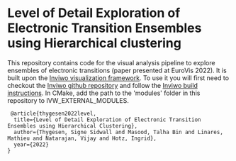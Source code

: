 # Level of Detail Exploration of Electronic Transition Ensembles using Hierarchical clustering

This repository contains code for the visual analysis pipeline to explore ensembles of electronic transitions (paper presented at EuroVis 2022).
It is built upon the [Inviwo visualization framework](https://inviwo.org/). To use it you will first need to checkout the [Inviwo github repository](https://github.com/inviwo/inviwo) and follow the [Inviwo build instructions](https://inviwo.org/manual-gettingstarted-build.html).
In CMake, add the path to the 'modules' folder in this repository to IVW_EXTERNAL_MODULES.

```
 @article{thygesen2022level,
  title={Level of Detail Exploration of Electronic Transition Ensembles using Hierarchical Clustering},
  author={Thygesen, Signe Sidwall and Masood, Talha Bin and Linares, Mathieu and Natarajan, Vijay and Hotz, Ingrid},
  year={2022}
}
```
